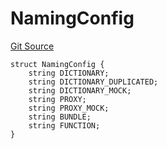 # NamingConfig
[Git Source](https://github.com/metacontract/mc/blob/93e4f2d4a013f48ae1db91ed21bff3eb8a27ce1d/src/devkit/Flattened.sol)


```solidity
struct NamingConfig {
    string DICTIONARY;
    string DICTIONARY_DUPLICATED;
    string DICTIONARY_MOCK;
    string PROXY;
    string PROXY_MOCK;
    string BUNDLE;
    string FUNCTION;
}
```

